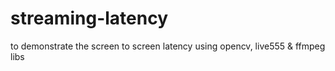 # streaming-latency
to demonstrate the screen to screen latency using opencv, live555 &amp; ffmpeg libs
